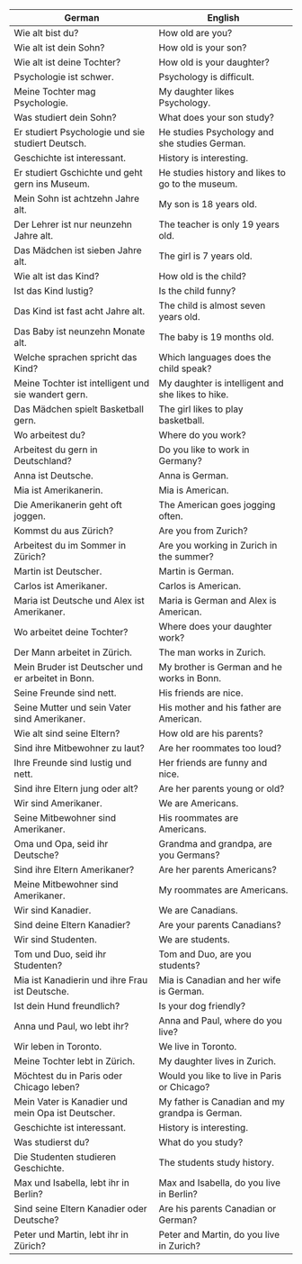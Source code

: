 | German | English |
|--------|---------|
| Wie alt bist du? | How old are you? |
| Wie alt ist dein Sohn? | How old is your son? |
| Wie alt ist deine Tochter? | How old is your daughter? |
| Psychologie ist schwer. | Psychology is difficult. |
| Meine Tochter mag Psychologie. | My daughter likes Psychology. |
| Was studiert dein Sohn? | What does your son study? |
| Er studiert Psychologie und sie studiert Deutsch. | He studies Psychology and she studies German. |
| Geschichte ist interessant. | History is interesting. |
| Er studiert Gschichte und geht gern ins Museum. | He studies history and likes to go to the museum. |
| Mein Sohn ist achtzehn Jahre alt. | My son is 18 years old. |
| Der Lehrer ist nur neunzehn Jahre alt. | The teacher is only 19 years old. |
| Das Mädchen ist sieben Jahre alt. | The girl is 7 years old. |
| Wie alt ist das Kind? | How old is the child? |
| Ist das Kind lustig? | Is the child funny? |
| Das Kind ist fast acht Jahre alt. | The child is almost seven years old. |
| Das Baby ist neunzehn Monate alt. | The baby is 19 months old. |
| Welche sprachen spricht das Kind? | Which languages does the child speak? |
| Meine Tochter ist intelligent und sie wandert gern. | My daughter is intelligent and she likes to hike. |
| Das Mädchen spielt Basketball gern. | The girl likes to play basketball. |
| Wo arbeitest du? | Where do you work? |
| Arbeitest du gern in Deutschland? | Do you like to work in Germany? |
| Anna ist Deutsche. | Anna is German. |
| Mia ist Amerikanerin. | Mia is American. |
| Die Amerikanerin geht oft joggen. | The American goes jogging often. |
| Kommst du aus Zürich? | Are you from Zurich? |
| Arbeitest du im Sommer in Zürich? | Are you working in Zurich in the summer? |
| Martin ist Deutscher. | Martin is German. |
| Carlos ist Amerikaner. | Carlos is American. |
| Maria ist Deutsche und Alex ist Amerikaner. | Maria is German and Alex is American. |
| Wo arbeitet deine Tochter? | Where does your daughter work? |
| Der Mann arbeitet in Zürich. | The man works in Zurich. |
| Mein Bruder ist Deutscher und er arbeitet in Bonn. | My brother is German and he works in Bonn. |
| Seine Freunde sind nett. | His friends are nice. |
| Seine Mutter und sein Vater sind Amerikaner. | His mother and his father are American. |
| Wie alt sind seine Eltern? | How old are his parents? |
| Sind ihre Mitbewohner zu laut? | Are her roommates too loud? |
| Ihre Freunde sind lustig und nett. | Her friends are funny and nice. |
| Sind ihre Eltern jung oder alt? | Are her parents young or old? |
| Wir sind Amerikaner. | We are Americans. |
| Seine Mitbewohner sind Amerikaner. | His roommates are Americans. |
| Oma und Opa, seid ihr Deutsche? | Grandma and grandpa, are you Germans? |
| Sind ihre Eltern Amerikaner? | Are her parents Americans? |
| Meine Mitbewohner sind Amerikaner. | My roommates are Americans. |
| Wir sind Kanadier. | We are Canadians. |
| Sind deine Eltern Kanadier? | Are your parents Canadians? |
| Wir sind Studenten. | We are students. |
| Tom und Duo, seid ihr Studenten? | Tom and Duo, are you students? |
| Mia ist Kanadierin und ihre Frau ist Deutsche. | Mia is Canadian and her wife is German. |
| Ist dein Hund freundlich? | Is your dog friendly? |
| Anna und Paul, wo lebt ihr? | Anna and Paul, where do you live? |
| Wir leben in Toronto. | We live in Toronto. |
| Meine Tochter lebt in Zürich. | My daughter lives in Zurich. |
| Möchtest du in Paris oder Chicago leben? | Would you like to live in Paris or Chicago? |
| Mein Vater is Kanadier und mein Opa ist Deutscher. | My father is Canadian and my grandpa is German. |
| Geschichte ist interessant. | History is interesting. |
| Was studierst du? | What do you study? |
| Die Studenten studieren Geschichte. | The students study history. |
| Max und Isabella, lebt ihr in Berlin? | Max and Isabella, do you live in Berlin? |
| Sind seine Eltern Kanadier oder Deutsche? | Are his parents Canadian or German? |
| Peter und Martin, lebt ihr in Zürich? | Peter and Martin, do you live in Zurich? |
